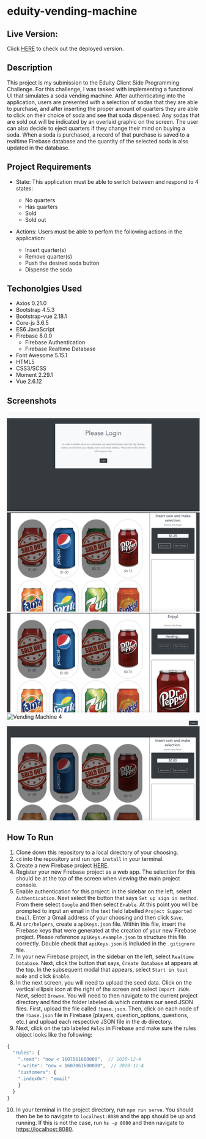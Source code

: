 # eduity-vending-machine

## Live Version: 

Click [HERE](https://eduity-vending-machine.web.app) to check out the deployed version.

## Description
This project is my submission to the Eduity Client Side Programming Challenge.  For this challenge, I was tasked with implementing a functional UI that simulates a soda vending machine.  After authenticating into the application, users are presented with a selection of sodas that they are able to purchase, and after inserting the proper amount of quarters they are able to click on their choice of soda and see that soda dispensed.  Any sodas that are sold out will be indicated by an overlaid graphic on the screen.  The user can also decide to eject quarters if they change their mind on buying a soda.  When a soda is purchased, a record of that purchase is saved to a realtime Firebase database and the quantity of the selected soda is also updated in the database.

## Project Requirements

- State: This application must be able to switch between and respond to 4 states:
    - No quarters
    - Has quarters
    - Sold
    - Sold out

- Actions: Users must be able to perfom the following actions in the application:
    - Insert quarter(s)
    - Remove quarter(s)
    - Push the desired soda button
    - Dispense the soda

## Techonolgies Used
- Axios 0.21.0
- Bootstrap 4.5.3
- Bootstrap-vue 2.18.1
- Core-js 3.6.5
- ES6 JavaScript
- Firebase 8.0.0
    - Firebase Authentication
    - Firebase Realtime Database
- Font Awesome 5.15.1
- HTML5
- CSS3/SCSS
- Moment 2.29.1
- Vue 2.6.12

## Screenshots
![Vending Machine 1](src/screenshots/vending-machine-1.png)
![Vending Machine 2](src/screenshots/vending-machine-2.png)
![Vending Machine 3](src/screenshots/vending-machine-3.png)
![Vending Machine 4](src/screenshots/vending-machine-4.png)
![Vending Machine 5](src/screenshots/vending-machine-5.png)

## How To Run
1. Clone down this repository to a local directory of your choosing.
2. `cd` into the repository and run `npm install` in your terminal.
3. Create a new Firebase project [HERE](https://console.firebase.google.com/).
4. Register your new Firebase project as a web app.  The selection for this should be at the top of the screen when viewing the main project console.
5. Enable authentication for this project: in the sidebar on the left, select `Authentication`.  Next select the button that says `Set up sign in method`.  From there select `Google` and then select `Enable`.  At this point you will be prompted to input an email in the text field labelled `Project Supported Email`.  Enter a Gmail address of your choosing and then click `Save`.
6. At `src/helpers`, create a `apiKeys.json` file.  Within this file, insert the Firebase keys that were generated at the creation of your new Firebase project.  Please reference `apiKeys.example.json` to structure this file correctly.  Double check that `apiKeys.json` is included in the `.gitignore` file.
7. In your new Firebase project, in the sidebar on the left, select `Realtime Database`.  Next, click the button that says, `Create Database` at appears at the top.  In the subsequent modal that appears, select `Start in test mode` and click `Enable`.
8. In the next screen, you will need to upload the seed data.  Click on the vertical ellipsis icon at the right of the screen and select `Import JSON`.  Next, select `Browse`.  You will need to then navigate to the current project directory and find the folder labeled `db` which contains our seed JSON files.  First, upload the file called `!base.json`.  Then, click on each node of the `!base.json` file in Firebase (players, question_options, questions, etc.) and upload each respective JSON file in the `db` directory.
9. Next, click on the tab labeled `Rules` in Firebase and make sure the rules object looks like the following: 
```js
{
  "rules": {
    ".read": "now < 1607061600000",  // 2020-12-4
    ".write": "now < 1607061600000",  // 2020-12-4
    "customers": {
    ".indexOn": "email"
  	}
  }
}
```
10. In your terminal in the project directory, run `npm run serve`.  You should then be be to navigate to `localhost:8080` and the app should be up and running.  If this is not the case, run `hs -p 8080` and then navigate to [https://localhost:8080](https://localhost:8080).
